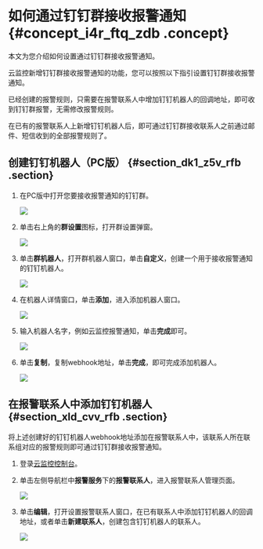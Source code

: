 # 如何通过钉钉群接收报警通知 {#concept_i4r_ftq_zdb .concept}

本文为您介绍如何设置通过钉钉群接收报警通知。

云监控新增钉钉群接收报警通知的功能，您可以按照以下指引设置钉钉群接收报警通知。

已经创建的报警规则，只需要在报警联系人中增加钉钉机器人的回调地址，即可收到钉钉群报警，无需修改报警规则。

在已有的报警联系人上新增钉钉机器人后，即可通过钉钉群接收联系人之前通过邮件、短信收到的全部报警规则了。

## 创建钉钉机器人（PC版） {#section_dk1_z5v_rfb .section}

1.  在PC版中打开您要接收报警通知的钉钉群。

    ![](http://static-aliyun-doc.oss-cn-hangzhou.aliyuncs.com/assets/img/6237/156196377321624_zh-CN.png)

2.  单击右上角的**群设置**图标，打开群设置弹窗。

    ![](http://static-aliyun-doc.oss-cn-hangzhou.aliyuncs.com/assets/img/6237/156196377321626_zh-CN.png)

3.  单击**群机器人**，打开群机器人窗口，单击**自定义**，创建一个用于接收报警通知的钉钉机器人。

    ![](http://static-aliyun-doc.oss-cn-hangzhou.aliyuncs.com/assets/img/6237/156196377421627_zh-CN.png)

4.  在机器人详情窗口，单击**添加**，进入添加机器人窗口。

    ![](http://static-aliyun-doc.oss-cn-hangzhou.aliyuncs.com/assets/img/6237/156196377421628_zh-CN.png)

5.  输入机器人名字，例如云监控报警通知，单击**完成**即可。

    ![](http://static-aliyun-doc.oss-cn-hangzhou.aliyuncs.com/assets/img/6237/156196377421631_zh-CN.png)

6.  单击**复制**，复制webhook地址，单击**完成**，即可完成添加机器人。

    ![](http://static-aliyun-doc.oss-cn-hangzhou.aliyuncs.com/assets/img/6237/156196377421632_zh-CN.png)


## 在报警联系人中添加钉钉机器人 {#section_xld_cvv_rfb .section}

将上述创建好的钉钉机器人webhook地址添加在报警联系人中，该联系人所在联系组对应的报警规则即可通过钉钉群接收报警通知。

1.  登录[云监控控制台](https://cms-intl.console.aliyun.com)。
2.  单击左侧导航栏中**报警服务**下的**报警联系人**，进入报警联系人管理页面。

    ![](http://static-aliyun-doc.oss-cn-hangzhou.aliyuncs.com/assets/img/6237/15619637755203_zh-CN.png)

3.  单击**编辑**，打开设置报警联系人窗口，在已有联系人中添加钉钉机器人的回调地址，或者单击**新建联系人**，创建包含钉钉机器人的联系人。

    ![](http://static-aliyun-doc.oss-cn-hangzhou.aliyuncs.com/assets/img/6237/15619637755204_zh-CN.jpg)


